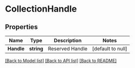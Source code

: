 # CollectionHandle

## Properties
Name | Type | Description | Notes
------------ | ------------- | ------------- | -------------
**Handle** | **string** | Reserved Handle | [default to null]

[[Back to Model list]](../README.md#documentation-for-models) [[Back to API list]](../README.md#documentation-for-api-endpoints) [[Back to README]](../README.md)


